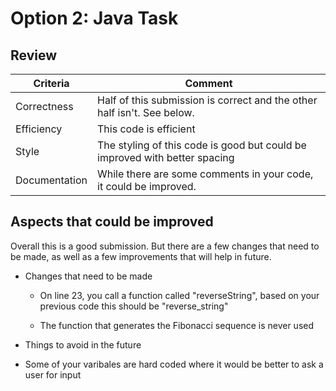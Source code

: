 # Option 2: Java Task

  

## Review
| Criteria  | Comment  |
|--|--|
| Correctness  |  Half of this submission is correct and the other half isn't. See below. |
| Efficiency |  This code is efficient |
| Style |  The styling of this code is good but could be improved with better spacing |
| Documentation |  While there are some comments in your code, it could be improved. |

## Aspects that could be improved

  

Overall this is a good submission. But there are a few changes that need to be made, as well as a few improvements that will help in future.

  

* Changes that need to be made

	* On line 23, you call a function called "reverseString", based on your previous code this should be "reverse_string"

	* The function that generates the Fibonacci sequence is never used

* Things to avoid in the future

* Some of your varibales are hard coded where it would be better to ask a user for input